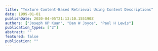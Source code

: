 ```yaml
---
title: "Texture Content-Based Retrieval Using Content Descriptions"
date: 1999-01-01
publishDate: 2020-04-05T21:13:10.155190Z
authors: ["Joseph KP Kuan", "Dan W Joyce", "Paul H Lewis"]
publication_types: ["2"]
abstract: ""
featured: false
publication: ""
---
```


